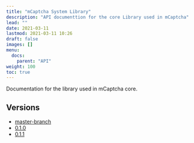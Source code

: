 ```yaml
---
title: "mCaptcha System Library"
description: "API documenttion for the core Library used in mCaptcha"
lead: ""
date: 2021-03-11
lastmod: 2021-03-11 10:26
draft: false
images: []
menu:
  docs:
    parent: "API"
weight: 100
toc: true
---
```


Documentation for the library used in mCaptcha core.

## Versions

- [master-branch](https://mcaptcha.github.io/mCaptcha/m_captcha/index.html)
- [0.1.0](/api-docs/m_captcha/0.1.0/m_captcha/index.html)
- [0.1.1](/api-docs/m_captcha/0.1.1/m_captcha/index.html)
